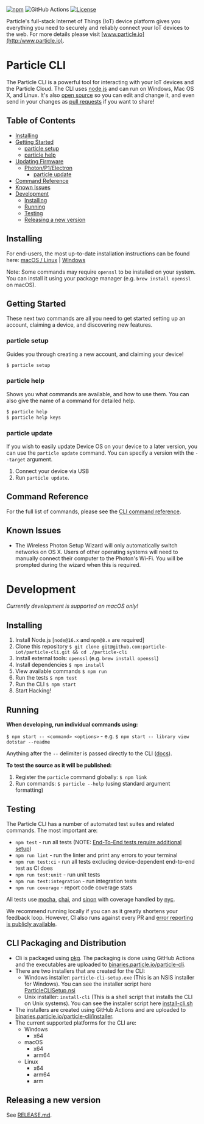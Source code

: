 [![npm](https://img.shields.io/npm/v/particle-cli.svg?style=flat-square)](https://www.npmjs.com/package/particle-cli) ![GitHub Actions](https://github.com/particle-iot/particle-cli/actions/workflows/production.yml/badge.svg?branch=master) [![License](https://img.shields.io/badge/license-Apache_2.0-blue.svg?style=flat-square)](https://github.com/particle-iot/particle-cli/blob/master/LICENSE)

Particle's full-stack Internet of Things (IoT) device platform
gives you everything you need to securely and reliably connect
your IoT devices to the web. For more details please visit [www.particle.io](http:/www.particle.io).


# Particle CLI

The Particle CLI is a powerful tool for interacting with your IoT devices and the Particle Cloud.  The CLI uses [node.js](http://nodejs.org/) and can run on Windows, Mac OS X, and Linux.  It's also [open source](https://github.com/particle-iot/particle-cli) so you can edit and change it, and even send in your changes as [pull requests](https://help.github.com/articles/using-pull-requests) if you want to share!


<!-- START doctoc generated TOC please keep comment here to allow auto update -->
<!-- DON'T EDIT THIS SECTION, INSTEAD RE-RUN doctoc TO UPDATE -->
## Table of Contents

  - [Installing](#installing)
  - [Getting Started](#getting-started)
    - [particle setup](#particle-setup)
    - [particle help](#particle-help)
  - [Updating Firmware](#updating-firmware)
    - [Photon/P1/Electron](#photonp1electron)
      - [particle update](#particle-update)
  - [Command Reference](#command-reference)
  - [Known Issues](#known-issues)
- [Development](#development)
  - [Installing](#installing-1)
  - [Running](#running)
  - [Testing](#testing)
  - [Releasing a new version](#releasing-a-new-version)

<!-- END doctoc generated TOC please keep comment here to allow auto update -->


## Installing

For end-users, the most up-to-date installation instructions can be found here: [macOS / Linux](https://docs.particle.io/tutorials/developer-tools/cli/#using-macos-or-linux) | [Windows](https://docs.particle.io/tutorials/developer-tools/cli/#using-windows)

Note: Some commands may require `openssl` to be installed on your system.
You can install it using your package manager (e.g. `brew install openssl` on macOS).

## Getting Started

These next two commands are all you need to get started setting up an account, claiming a device, and discovering new features.


### particle setup

Guides you through creating a new account, and claiming your device!

```sh
$ particle setup
```


### particle help

Shows you what commands are available, and how to use them.  You can also give the name of a command for detailed help.

```sh
$ particle help
$ particle help keys
```

### particle update

If you wish to easily update Device OS on your device to a later version, you can use the `particle update` command.
You can specify a version with the `--target` argument.

1. Connect your device via USB
1. Run `particle update`.


## Command Reference

For the full list of commands, please see the [CLI command reference](https://docs.particle.io/reference/cli/).


## Known Issues
* The Wireless Photon Setup Wizard will only automatically switch networks on OS X. Users of other operating systems will need to manually connect their computer to the Photon's Wi-Fi. You will be prompted during the wizard when this is required.


# Development

_Currently development is supported on macOS only!_


## Installing

1. Install Node.js [`node@16.x` and `npm@8.x` are required]
1. Clone this repository `$ git clone git@github.com:particle-iot/particle-cli.git && cd ./particle-cli`
1. Install external tools: `openssl` (e.g. `brew install openssl`)
1. Install dependencies `$ npm install`
1. View available commands `$ npm run`
1. Run the tests `$ npm test`
1. Run the CLI `$ npm start`
1. Start Hacking!


## Running

**When developing, run individual commands using:**

`$ npm start -- <command> <options>` - e.g. `$ npm start -- library view dotstar --readme`

Anything after the `--` delimiter is passed directly to the CLI ([docs](https://docs.npmjs.com/cli/run-script)).


**To test the source as it will be published:**

1. Register the `particle` command globally: `$ npm link`
2. Run commands: `$ particle --help` (using standard argument formatting)


## Testing

The Particle CLI has a number of automated test suites and related commands. The most important are:

* `npm test` - run all tests (NOTE: [End-To-End tests require additional setup](https://github.com/particle-iot/particle-cli/tree/master/test/README.md))
* `npm run lint` - run the linter and print any errors to your terminal
* `npm run test:ci` - run all tests excluding device-dependent end-to-end test as CI does
* `npm run test:unit` - run unit tests
* `npm run test:integration` - run integration tests
* `npm run coverage` - report code coverage stats

All tests use [mocha](https://mochajs.org), [chai](https://www.chaijs.com), and [sinon](https://sinonjs.org/) with coverage handled by [nyc](https://github.com/istanbuljs/nyc).

We recommend running locally if you can as it greatly shortens your feedback loop.
However, CI also runs against every PR and [error reporting
is publicly available](https://app.circleci.com/pipelines/github/particle-iot/particle-cli).

## CLI Packaging and Distribution
* Cli is packaged using [pkg](https://github.com/vercel/pkg).
The packaging is done using GitHub Actions
  and the executables are uploaded to [binaries.particle.io/particle-cli](https://binaries.particle.io/particle-cli/).
* There are two installers that are created for the CLI:
  * Windows installer: `particle-cli-setup.exe` (This is an NSIS installer for Windows).
    You can see the installer script here [ParticleCLISetup.nsi](installer/windows/ParticleCLISetup.nsi)
  * Unix installer: `install-cli` (This is a shell script that installs the CLI on Unix systems).
    You can see the installer script here [install-cli.sh](installer/unix/install-cli)
* The installers are created using GitHub Actions and are uploaded to [binaries.particle.io/particle-cli/installer](https://binaries.particle.io/particle-cli/installer).
* The current supported platforms for the CLI are:
  * Windows
    * x64
  * macOS
    * x64
    * arm64
  * Linux
    * x64
    * arm64
    * arm
## Releasing a new version

See [RELEASE.md](RELEASE.md).
